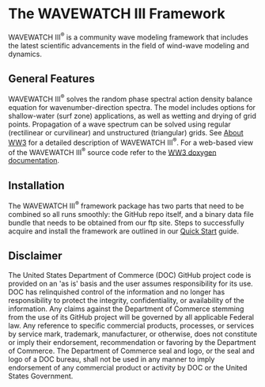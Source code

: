 # The WAVEWATCH III Framework

WAVEWATCH III<sup>&reg;</sup>  is a community wave modeling framework that includes the
latest scientific advancements in the field of wind-wave modeling and dynamics.

## General Features

WAVEWATCH III<sup>&reg;</sup> solves the random phase spectral action density
balance equation for wavenumber-direction spectra. The model includes options
for shallow-water (surf zone) applications, as well as wetting and drying of
grid points. Propagation of a wave spectrum can be solved using regular
(rectilinear or curvilinear) and unstructured (triangular) grids. See
[About WW3](https://github.com/NOAA-EMC/WW3/wiki/About-WW3) for a
detailed description of WAVEWATCH III<sup>&reg;</sup>. For a web-based
view of the WAVEWATCH III<sup>&reg;</sup> source code
refer to the [WW3 doxygen documentation](https://noaa-emc.github.io/WW3).

## Installation

The WAVEWATCH III<sup>&reg;</sup>  framework package has two parts that need to be combined so
all runs smoothly: the GitHub repo itself, and a binary data file bundle that
needs to be obtained from our ftp site. Steps to successfully acquire and install
the framework are outlined in our [Quick Start](https://github.com/NOAA-EMC/WW3/wiki/Quick-Start)
guide.

## Disclaimer

The United States Department of Commerce (DOC) GitHub project code is provided
on an 'as is' basis and the user assumes responsibility for its use. DOC has
relinquished control of the information and no longer has responsibility to
protect the integrity, confidentiality, or availability of the information. Any
claims against the Department of Commerce stemming from the use of its GitHub
project will be governed by all applicable Federal law. Any reference to
specific commercial products, processes, or services by service mark,
trademark, manufacturer, or otherwise, does not constitute or imply their
endorsement, recommendation or favoring by the Department of Commerce. The
Department of Commerce seal and logo, or the seal and logo of a DOC bureau,
shall not be used in any manner to imply endorsement of any commercial product
or activity by DOC or the United States Government.
